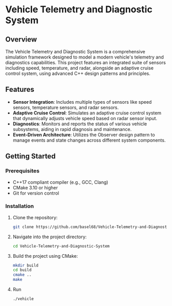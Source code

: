 # Vehicle Telemetry and Diagnostic System

## Overview
The Vehicle Telemetry and Diagnostic System is a comprehensive simulation framework designed to model a modern vehicle's telemetry and diagnostics capabilities. This project features an integrated suite of sensors including speed, temperature, and radar, alongside an adaptive cruise control system, using advanced C++ design patterns and principles.

## Features
- **Sensor Integration**: Includes multiple types of sensors like speed sensors, temperature sensors, and radar sensors.
- **Adaptive Cruise Control**: Simulates an adaptive cruise control system that dynamically adjusts vehicle speed based on radar sensor input.
- **Diagnostics**: Monitors and reports the status of various vehicle subsystems, aiding in rapid diagnosis and maintenance.
- **Event-Driven Architecture**: Utilizes the Observer design pattern to manage events and state changes across different system components.

## Getting Started

### Prerequisites
- C++17 compliant compiler (e.g., GCC, Clang)
- CMake 3.10 or higher
- Git for version control

### Installation
1. Clone the repository:
   ```bash
   git clone https://github.com/basel68/Vehicle-Telemetry-and-Diagnostic-System.git
2. Navigate into the project directory:
   ```bash
   cd Vehicle-Telemetry-and-Diagnostic-System
3. Build the project using CMake:
   ```bash
   mkdir build
   cd build
   cmake ..
   make

4. Run
   ```bash
   ./vehicle


